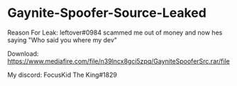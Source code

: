 # Gaynite-Spoofer-Source-Leaked

Reason For Leak: leftover#0984 scammed me out of money and now hes saying "Who said you where my dev"

Download: https://www.mediafire.com/file/n39lncx8gci5zpq/GayniteSpooferSrc.rar/file

My discord: FocusKid The King#1829
